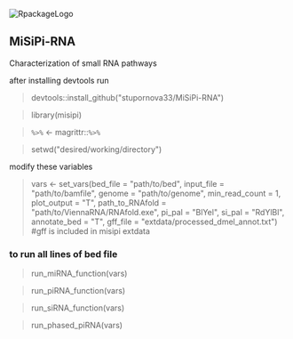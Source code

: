 
![RpackageLogo](https://user-images.githubusercontent.com/63005660/236967995-82baabed-6ebf-45e1-a2d2-7e5ab27451a2.png)



## MiSiPi-RNA
Characterization of small RNA pathways

after installing devtools run 
>devtools::install_github("stupornova33/MiSiPi-RNA")


>library(misipi)

>`%>%` <- magrittr::`%>%`

>setwd("desired/working/directory")

modify these variables


>vars <- set_vars(bed_file = "path/to/bed", input_file = "path/to/bamfile", 
>                 genome = "path/to/genome", min_read_count = 1, plot_output = "T", 
>                 path_to_RNAfold = "path/to/ViennaRNA/RNAfold.exe", pi_pal = "BlYel", si_pal = "RdYlBl", annotate_bed = "T",
>                 gff_file = "extdata/processed_dmel_annot.txt") #gff is included in misipi extdata


### to run all lines of bed file


>run_miRNA_function(vars)


>run_piRNA_function(vars)


>run_siRNA_function(vars)


>run_phased_piRNA(vars)
